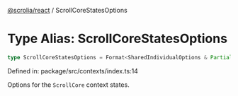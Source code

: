 [@scrolia/react](../README.md) / ScrollCoreStatesOptions

# Type Alias: ScrollCoreStatesOptions

```ts
type ScrollCoreStatesOptions = Format<SharedIndividualOptions & Partial<IndividualOptionsBase>>;
```

Defined in: package/src/contexts/index.ts:14

Options for the `ScrollCore` context states.
